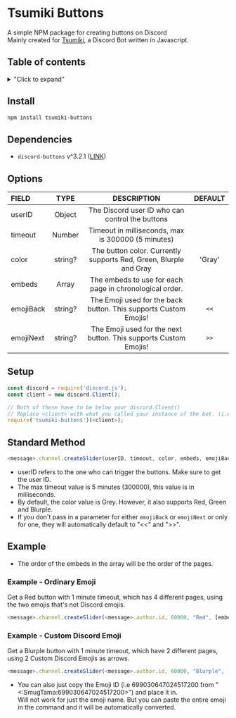 # Tsumiki Buttons
A simple NPM package for creating buttons on Discord \
Mainly created for [Tsumiki](https://github.com/Electrocute4u/Tsumiki), a Discord Bot written in Javascript.


## Table of contents
<details>
<summary>"Click to expand"</summary>
 
- [Install](#install)
- [Dependencies](#dependencies)
- [Options](#options)
- [Setup](#setup)
- [Standard Method](#standard-method)
- [Example](#example)

</details>

## Install
```sh
npm install tsumiki-buttons
```
## Dependencies
- `discord-buttons` v^3.2.1 ([LINK](https://www.npmjs.com/package/discord-buttons))

## Options

| FIELD          | TYPE          | DESCRIPTION | DEFAULT |
| :------------- |:-------------:|:-----------:|:-------:|
| userID  | Object | The Discord user ID who can control the buttons |
| timeout | Number | Timeout in milliseconds, max is 300000 (5 minutes) |
| color | string? | The button color. Currently supports Red, Green, Blurple and Gray | 'Gray'
| embeds | Array | The embeds to use for each page in chronological order. |
| emojiBack | string?  | The Emoji used for the back button. This supports Custom Emojis! | `<<` |
| emojiNext | string? | The Emoji used for the next button. This supports Custom Emojis! | `>>`


## Setup
```js
const discord = require('discord.js');
const client = new discord.Client();

// Both of these have to be below your discord.Client()
// Replace <client> with what you called your instance of the bot. (i.e bot)
require('tsumiki-buttons')(<client>); 
```

## Standard Method
```js
<message>.channel.createSlider(userID, timeout, color, embeds, emojiBack, emojiNext)
```
- userID refers to the one who can trigger the buttons. Make sure to get the user ID.
- The max timeout value is 5 minutes (300000), this value is in milliseconds.
- By default, the color value is Grey. However, it also supports Red, Green and Blurple.
- If you don't pass in a parameter for either `emojiBack` or `emojiNext` or only for one, they will automatically default to "<<" and ">>".

## Example
- The order of the embeds in the array will be the order of the pages.
### Example - Ordinary Emoji
Get a Red button with 1 minute timeout, which has 4 different pages, using the two emojis that's not Discord emojis.
```js
<message>.channel.createSlider(<message>.author.id, 60000, "Red", [embed0, embed1, embed2, embed3], "⬅", "➡")
```

### Example - Custom Discord Emoji
Get a Blurple button with 1 minute timeout, which have 2 different pages, using 2 Custom Discord Emojis as arrows.
```js
<message>.channel.createSlider(<message>.author.id, 60000, "Blurple", [embed0, embed1], "<:SmugTama:699030647024517200>", "<:02smug:587111714747711490>")
```
- You can also just copy the Emoji ID (i.e 699030647024517200 from "<:SmugTama:699030647024517200>") and place it in. \
Will not work for just the emoji name. But you can paste the entire emoji in the command and it will be automatically converted.
